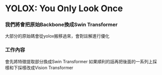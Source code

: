 # YOLOX: You Only Look Once
### 我們將會把原始Backbone換成Swin Transformer
大部分的原始碼會從yolox搬移過來，會對註解進行優化
### 工作內容
會先將特徵提取部分換成Swin Transformer
如果順利的話再把後面的一系列上採樣和下採樣改成Vision Transformer
